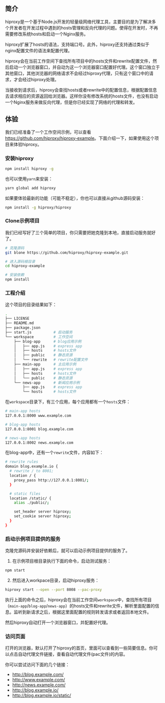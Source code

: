 ## 简介

hiproxy是一个基于Node.js开发的轻量级网络代理工具，主要目的是为了解决多个开发者在开发过程中遇到的hosts管理和反向代理的问题。使得在开发时，不再需要修改系统hosts和启动一个Nginx服务。

hiproxy扩展了hosts的语法，支持端口号。此外，hiproxy还支持通过类似于nginx配置文件的语法来配置代理。

hiproxy会在当前工作空间下查找所有项目中的hosts文件和rewrite配置文件，然后启动一个浏览器窗口，并自动为这一个浏览器窗口配置好代理。这个窗口独立于其他窗口，其他浏览器的网络请求不会经过hiproxy代理，只有这个窗口中的请求，才会经过hiproxy处理。

当接收到请求后，hiproxy会查找hosts或者rewrite中的配置信息，根据配置信息去请求相应的资源返回给浏览器。这样你没有修改系统的hosts文件，也没有启动一个Nginx服务来做反向代理，但是你已经实现了网络的代理和转发。

## 体验

我们已经准备了一个工作空间示例，可以查看<https://github.com/hiproxy/hiproxy-example>。下面介绍一下，如果使用这个项目来体验hiproxy。

### 安装hiproxy

```bash
npm install hiproxy -g
```

也可以使用`yarn`来安装：

```bash
yarn global add hiproxy
```

如果要体验最新的功能（可能不稳定），你也可以直接从github源码安装：
```bash
npm install -g hiproxy/hiproxy
```

### Clone示例项目

我们已经写好了三个简单的项目，你只需要把她克隆到本地，直接启动服务就好了。

```bash
# 克隆源码
git blone https://github.com/hiproxy/hiproxy-example.git

# 进入源码根目录
cd hiproxy-example

# 安装依赖
npm install
```

### 工程介绍

这个项目的目录结果如下：

```bash
.
├── LICENSE
├── README.md
├── package.json
├── start.js          # 启动服务
└── workspace         # 工作空间
    ├── blog-app      # blog应用示例
    │   ├── app.js    # express app
    │   ├── hosts     # hosts文件
    │   ├── public    # 静态资源
    │   └── rewrite   # rewrite配置文件
    ├── main-app      # 主应用示例
    │   ├── app.js    # express app
    │   ├── hosts     # hosts文件
    │   └── public    # 静态资源
    └── news-app      # 新闻应用示例
        ├── app.js    # express app
        └── hosts     # hosts文件
```

在`workspace`目录下，有三个应用，每个应用都有一个`hosts`文件：

```bash
# main-app hosts
127.0.0.1:8000 www.example.com
```

```bash
# blog-app hosts
127.0.0.1:8001 blog.example.com
```

```bash
# news-app hosts
127.0.0.1:8002 news.example.com
```

在blog-app中，还有一个`rewrite`文件，内容如下：

```bash
# rewrite rules
domain blog.example.io {
  # rewrite / to 8001;
  location / {
    proxy_pass http://127.0.0.1:8001/;
  }

  # static files
  location /static/ {
    alias ./public/;

    set_header server hiproxy;
    set_cookie server hiproxy;
  }
}
```

### 启动示例项目提供的服务

克隆完源码并安装好依赖后，就可以启动示例项目提供的服务了。

1. 在示例项目根目录执行下面的命令，启动测试服务：

```bash
npm start
```

2. 然后进入workpace目录，启动hiproxy服务：

```bash
hiproxy start --open --port 8008 --pac-proxy
```

执行上面的命令之后，hiproxy会在当前工作空间`workspace`中，查找所有项目（`main-app`/`blog-app`/`news-app`）的hosts文件和rewrite文件，解析里面配置的信息。监听到新请求之后，根据这里面配置的规则转发请求或者返回本地文件。

然后hiproxy自动打开一个浏览器窗口，并配置好代理。

### 访问页面

打开的浏览器，默认打开了hiproxy的首页，里面可以查看到一些简要信息。你可以点击自动代理文件链接，查看自动代理文件(pac文件)的内容。

你可以尝试访问下面的几个链接：

* <http://blog.example.com/>
* <http://www.example.com/>
* <http://news.example.com/>
* <http://blog.example.io/>
* <http://blog.example.io/static/>

